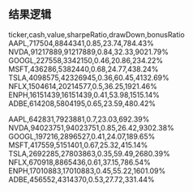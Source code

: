 


## 结果逻辑
ticker,cash,value,sharpeRatio,drawDown,bonusRatio
AAPL,717504,8844341,0.85,23.74,784.43%
NVDA,91217889,91217889,0.84,32.33,9021.79%
GOOGL,227558,3342150,0.46,20.86,234.22%
MSFT,436286,5382440,0.68,24.77,438.24%
TSLA,4098575,42326945,0.36,60.45,4132.69%
NFLX,1504614,20214577,0.5,36.25,1921.46%
ENPH,16151439,16151439,0.41,53.98,1515.14%
ADBE,614208,5804195,0.65,23.59,480.42%




AAPL,642831,7923881,0.7,23.03,692.39%
NVDA,94023751,94023751,0.85,26.42,9302.38%
GOOGL,197216,2896527,0.41,24.07,189.65%
MSFT,417559,5151401,0.67,25.32,415.14%
TSLA,2692285,27803863,0.35,59.49,2680.39%
NFLX,670918,8865436,0.61,37.15,786.54%
ENPH,17010883,17010883,0.45,55.22,1601.09%
ADBE,456552,4314370,0.53,27.72,331.44%